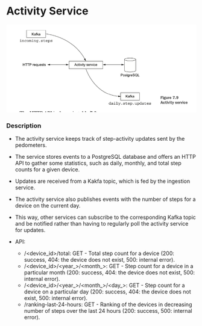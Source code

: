 # Activity Service
![Screenshot](https://github.com/jackson0726/10k-steps-challenge/blob/main/activity-service/src/main/resources/images/activity-service-arc.png)

### Description
+ The activity service keeps track of step-activity updates sent by the pedometers.
+ The service stores events to a PostgreSQL database and offers an HTTP API to gather some statistics, such as daily, monthly, and total step counts for a given device.
+ Updates are received from a Kakfa topic, which is fed by the ingestion service.
+ The activity service also publishes events with the number of steps for a device on the current day.
+ This way, other services can subscribe to the corresponding Kafka topic and be notified rather than having to regularly poll the activity service for updates.

+ API:
  + /<device_id>/total: GET - Total step count for a device (200: success, 404: the device does not exist, 500: internal error).
  + /<device_id>/<year_>/<month_>: GET - Step count for a device in a particular month (200: success, 404: the device does not exist, 500: internal error).
  + /<device_id>/<year_>/<month_>/<day_>: GET - Step count for a device on a particular day (200: success, 404: the device does not exist, 500: internal error).
  + /ranking-last-24-hours: GET - Ranking of the devices in decreasing number of steps over the last 24 hours (200: success, 500: internal error).
